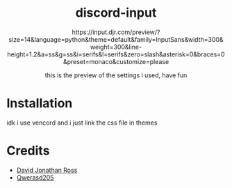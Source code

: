 <h1 align="center">discord-input</h1>

<p align="center"> https://input.djr.com/preview/?size=14&language=python&theme=default&family=InputSans&width=300&weight=300&line-height=1.2&a=ss&g=ss&i=serifs&l=serifs&zero=slash&asterisk=0&braces=0&preset=monaco&customize=please </p>
<p align="center"> this is the preview of the settings i used, have fun </p>


# Installation
idk i use vencord and i just link the css file in themes


# Credits
- [David Jonathan Ross](https://input.djr.com/)
- [Qwerasd205](https://github.com/qwerasd205)
